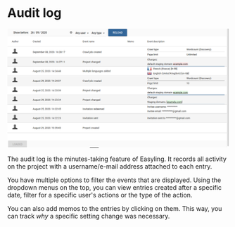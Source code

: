 # Audit log

![Audit log](/img/dashboard2/audit_log_screen.png)

The audit log is the minutes-taking feature of Easyling. It records all activity on the project with a username/e-mail address attached to each entry.

You have multiple options to filter the events that are displayed. Using the dropdown menus on the top, you can view entries created after a specific date, filter for a specific user's actions or the type of the action.

You can also add memos to the entries by clicking on them. This way, you can track *why* a specific setting change was necessary.
